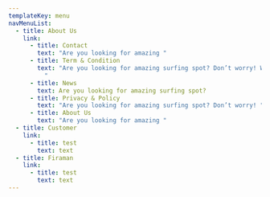 ```yaml
---
templateKey: menu
navMenuList:
  - title: About Us
    link:
      - title: Contact
        text: "Are you looking for amazing "
      - title: Term & Condition
        text: "Are you looking for amazing surfing spot? Don’t worry! We got it for you!
          "
      - title: News
        text: Are you looking for amazing surfing spot?
      - title: Privacy & Policy
        text: "Are you looking for amazing surfing spot? Don’t worry! "
      - title: About Us
        text: "Are you looking for amazing "
  - title: Customer
    link:
      - title: test
        text: text
  - title: Firaman
    link:
      - title: test
        text: text
---
```

